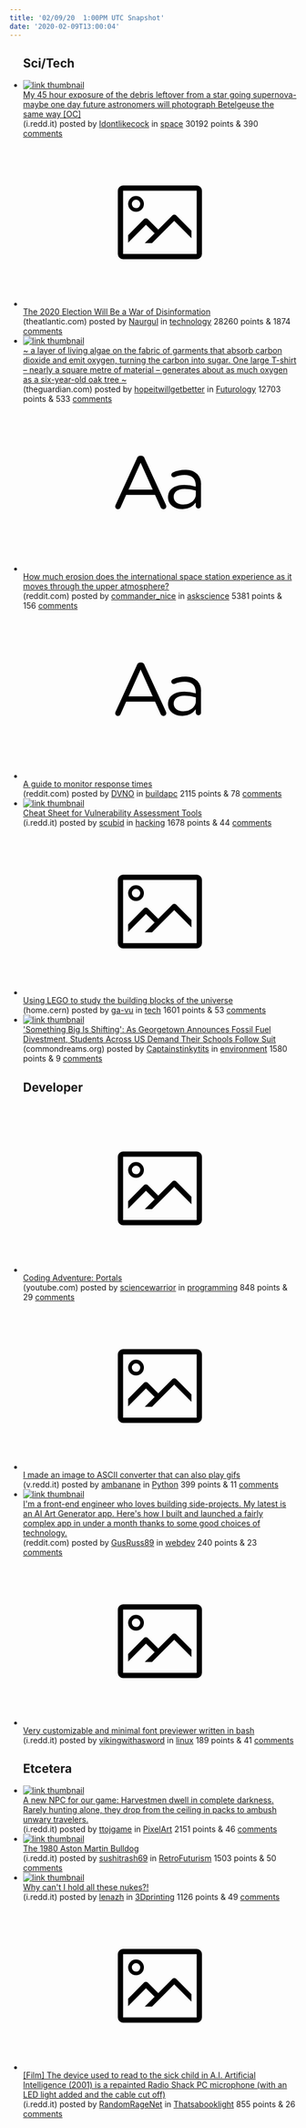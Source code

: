 ```yaml
---
title: '02/09/20  1:00PM UTC Snapshot'
date: '2020-02-09T13:00:04'
---
```

<ul>
<h2>Sci/Tech</h2>

<li><a href='https://i.redd.it/g8p8kpcrfsf41.jpg'><img src='https://a.thumbs.redditmedia.com/rrChzJ2LK6p2If0pbXwOJO8o30iS-kpb08lj2Git1x4.jpg' alt='link thumbnail'></a><div><div class='linkTitle'><a href='https://i.redd.it/g8p8kpcrfsf41.jpg'>My 45 hour exposure of the debris leftover from a star going supernova- maybe one day future astronomers will photograph Betelgeuse the same way [OC]</a></div>(i.redd.it) posted by <a href='https://www.reddit.com/user/Idontlikecock'>Idontlikecock</a> in <a href='https://www.reddit.com/r/space'>space</a> 30192 points & 390 <a href='https://www.reddit.com/r/space/comments/f105np/my_45_hour_exposure_of_the_debris_leftover_from_a/'>comments</a></div></li>

<li><a href='https://www.theatlantic.com/magazine/archive/2020/03/the-2020-disinformation-war/605530/'><svg version='1.1' viewBox='-34 -14 104 64' preserveAspectRatio='xMidYMid meet' xmlns='http://www.w3.org/2000/svg' xmlns:xlink='http://www.w3.org/1999/xlink'>
    <title>link thumbnail</title>
    <path d='M32,4H4A2,2,0,0,0,2,6V30a2,2,0,0,0,2,2H32a2,2,0,0,0,2-2V6A2,2,0,0,0,32,4ZM4,30V6H32V30Z'></path>
    <path d='M8.92,14a3,3,0,1,0-3-3A3,3,0,0,0,8.92,14Zm0-4.6A1.6,1.6,0,1,1,7.33,11,1.6,1.6,0,0,1,8.92,9.41Z'></path>
    <path d='M22.78,15.37l-5.4,5.4-4-4a1,1,0,0,0-1.41,0L5.92,22.9v2.83l6.79-6.79L16,22.18l-3.75,3.75H15l8.45-8.45L30,24V21.18l-5.81-5.81A1,1,0,0,0,22.78,15.37Z'></path>
    </svg></a><div><div class='linkTitle'><a href='https://www.theatlantic.com/magazine/archive/2020/03/the-2020-disinformation-war/605530/'>The 2020 Election Will Be a War of Disinformation</a></div>(theatlantic.com) posted by <a href='https://www.reddit.com/user/Naurgul'>Naurgul</a> in <a href='https://www.reddit.com/r/technology'>technology</a> 28260 points & 1874 <a href='https://www.reddit.com/r/technology/comments/f12a6y/the_2020_election_will_be_a_war_of_disinformation/'>comments</a></div></li>

<li><a href='https://www.theguardian.com/environment/2020/feb/08/fashion-living-garments-suck-carbon-from-air'><img src='https://b.thumbs.redditmedia.com/Fyz3L3iKNig1Lbe-l2xOYMdzCyxeYR36_Ag6aTPakMY.jpg' alt='link thumbnail'></a><div><div class='linkTitle'><a href='https://www.theguardian.com/environment/2020/feb/08/fashion-living-garments-suck-carbon-from-air'>~ a layer of living algae on the fabric of garments that absorb carbon dioxide and emit oxygen, turning the carbon into sugar. One large T-shirt – nearly a square metre of material – generates about as much oxygen as a six-year-old oak tree ~</a></div>(theguardian.com) posted by <a href='https://www.reddit.com/user/hopeitwillgetbetter'>hopeitwillgetbetter</a> in <a href='https://www.reddit.com/r/Futurology'>Futurology</a> 12703 points & 533 <a href='https://www.reddit.com/r/Futurology/comments/f0v08a/a_layer_of_living_algae_on_the_fabric_of_garments/'>comments</a></div></li>

<li><a href='https://www.reddit.com/r/askscience/comments/f0zoi4/how_much_erosion_does_the_international_space/'><svg version='1.1' viewBox='-34 -12 104 64' preserveAspectRatio='xMidYMid slice' xmlns='http://www.w3.org/2000/svg' xmlns:xlink='http://www.w3.org/1999/xlink'>
    <title>text link thumbnail</title>
    <path d='M12.19,8.84a1.45,1.45,0,0,0-1.4-1h-.12a1.46,1.46,0,0,0-1.42,1L1.14,26.56a1.29,1.29,0,0,0-.14.59,1,1,0,0,0,1,1,1.12,1.12,0,0,0,1.08-.77l2.08-4.65h11l2.08,4.59a1.24,1.24,0,0,0,1.12.83,1.08,1.08,0,0,0,1.08-1.08,1.64,1.64,0,0,0-.14-.57ZM6.08,20.71l4.59-10.22,4.6,10.22Z'>
    </path>
    <path d='M32.24,14.78A6.35,6.35,0,0,0,27.6,13.2a11.36,11.36,0,0,0-4.7,1,1,1,0,0,0-.58.89,1,1,0,0,0,.94.92,1.23,1.23,0,0,0,.39-.08,8.87,8.87,0,0,1,3.72-.81c2.7,0,4.28,1.33,4.28,3.92v.5a15.29,15.29,0,0,0-4.42-.61c-3.64,0-6.14,1.61-6.14,4.64v.05c0,2.95,2.7,4.48,5.37,4.48a6.29,6.29,0,0,0,5.19-2.48V26.9a1,1,0,0,0,1,1,1,1,0,0,0,1-1.06V19A5.71,5.71,0,0,0,32.24,14.78Zm-.56,7.7c0,2.28-2.17,3.89-4.81,3.89-1.94,0-3.61-1.06-3.61-2.86v-.06c0-1.8,1.5-3,4.2-3a15.2,15.2,0,0,1,4.22.61Z'>
    </path>
    </svg></a><div><div class='linkTitle'><a href='https://www.reddit.com/r/askscience/comments/f0zoi4/how_much_erosion_does_the_international_space/'>How much erosion does the international space station experience as it moves through the upper atmosphere?</a></div>(reddit.com) posted by <a href='https://www.reddit.com/user/commander_nice'>commander_nice</a> in <a href='https://www.reddit.com/r/askscience'>askscience</a> 5381 points & 156 <a href='https://www.reddit.com/r/askscience/comments/f0zoi4/how_much_erosion_does_the_international_space/'>comments</a></div></li>

<li><a href='https://www.reddit.com/r/buildapc/comments/f0v8v7/a_guide_to_monitor_response_times/'><svg version='1.1' viewBox='-34 -12 104 64' preserveAspectRatio='xMidYMid slice' xmlns='http://www.w3.org/2000/svg' xmlns:xlink='http://www.w3.org/1999/xlink'>
    <title>text link thumbnail</title>
    <path d='M12.19,8.84a1.45,1.45,0,0,0-1.4-1h-.12a1.46,1.46,0,0,0-1.42,1L1.14,26.56a1.29,1.29,0,0,0-.14.59,1,1,0,0,0,1,1,1.12,1.12,0,0,0,1.08-.77l2.08-4.65h11l2.08,4.59a1.24,1.24,0,0,0,1.12.83,1.08,1.08,0,0,0,1.08-1.08,1.64,1.64,0,0,0-.14-.57ZM6.08,20.71l4.59-10.22,4.6,10.22Z'>
    </path>
    <path d='M32.24,14.78A6.35,6.35,0,0,0,27.6,13.2a11.36,11.36,0,0,0-4.7,1,1,1,0,0,0-.58.89,1,1,0,0,0,.94.92,1.23,1.23,0,0,0,.39-.08,8.87,8.87,0,0,1,3.72-.81c2.7,0,4.28,1.33,4.28,3.92v.5a15.29,15.29,0,0,0-4.42-.61c-3.64,0-6.14,1.61-6.14,4.64v.05c0,2.95,2.7,4.48,5.37,4.48a6.29,6.29,0,0,0,5.19-2.48V26.9a1,1,0,0,0,1,1,1,1,0,0,0,1-1.06V19A5.71,5.71,0,0,0,32.24,14.78Zm-.56,7.7c0,2.28-2.17,3.89-4.81,3.89-1.94,0-3.61-1.06-3.61-2.86v-.06c0-1.8,1.5-3,4.2-3a15.2,15.2,0,0,1,4.22.61Z'>
    </path>
    </svg></a><div><div class='linkTitle'><a href='https://www.reddit.com/r/buildapc/comments/f0v8v7/a_guide_to_monitor_response_times/'>A guide to monitor response times</a></div>(reddit.com) posted by <a href='https://www.reddit.com/user/DVNO'>DVNO</a> in <a href='https://www.reddit.com/r/buildapc'>buildapc</a> 2115 points & 78 <a href='https://www.reddit.com/r/buildapc/comments/f0v8v7/a_guide_to_monitor_response_times/'>comments</a></div></li>

<li><a href='https://i.redd.it/v4b9rra3qpf41.jpg'><img src='https://b.thumbs.redditmedia.com/hPIvNYsaV2Vgag8UjXscNAIGNYTVGb3Yq8nrVsRwFJo.jpg' alt='link thumbnail'></a><div><div class='linkTitle'><a href='https://i.redd.it/v4b9rra3qpf41.jpg'>Cheat Sheet for Vulnerability Assessment Tools</a></div>(i.redd.it) posted by <a href='https://www.reddit.com/user/scubid'>scubid</a> in <a href='https://www.reddit.com/r/hacking'>hacking</a> 1678 points & 44 <a href='https://www.reddit.com/r/hacking/comments/f0shpv/cheat_sheet_for_vulnerability_assessment_tools/'>comments</a></div></li>

<li><a href='https://home.cern/news/news/experiments/using-lego-study-building-blocks-universe'><svg version='1.1' viewBox='-34 -14 104 64' preserveAspectRatio='xMidYMid meet' xmlns='http://www.w3.org/2000/svg' xmlns:xlink='http://www.w3.org/1999/xlink'>
    <title>link thumbnail</title>
    <path d='M32,4H4A2,2,0,0,0,2,6V30a2,2,0,0,0,2,2H32a2,2,0,0,0,2-2V6A2,2,0,0,0,32,4ZM4,30V6H32V30Z'></path>
    <path d='M8.92,14a3,3,0,1,0-3-3A3,3,0,0,0,8.92,14Zm0-4.6A1.6,1.6,0,1,1,7.33,11,1.6,1.6,0,0,1,8.92,9.41Z'></path>
    <path d='M22.78,15.37l-5.4,5.4-4-4a1,1,0,0,0-1.41,0L5.92,22.9v2.83l6.79-6.79L16,22.18l-3.75,3.75H15l8.45-8.45L30,24V21.18l-5.81-5.81A1,1,0,0,0,22.78,15.37Z'></path>
    </svg></a><div><div class='linkTitle'><a href='https://home.cern/news/news/experiments/using-lego-study-building-blocks-universe'>Using LEGO to study the building blocks of the universe</a></div>(home.cern) posted by <a href='https://www.reddit.com/user/ga-vu'>ga-vu</a> in <a href='https://www.reddit.com/r/tech'>tech</a> 1601 points & 53 <a href='https://www.reddit.com/r/tech/comments/f0t9kq/using_lego_to_study_the_building_blocks_of_the/'>comments</a></div></li>

<li><a href='https://www.commondreams.org/news/2020/02/08/something-big-shifting-georgetown-announces-fossil-fuel-divestment-students-across'><img src='https://b.thumbs.redditmedia.com/KUggHojgQl9Ur63hNfpc4BkDA4j3-C9U3xnz8qO1djY.jpg' alt='link thumbnail'></a><div><div class='linkTitle'><a href='https://www.commondreams.org/news/2020/02/08/something-big-shifting-georgetown-announces-fossil-fuel-divestment-students-across'>'Something Big Is Shifting': As Georgetown Announces Fossil Fuel Divestment, Students Across US Demand Their Schools Follow Suit</a></div>(commondreams.org) posted by <a href='https://www.reddit.com/user/Captainstinkytits'>Captainstinkytits</a> in <a href='https://www.reddit.com/r/environment'>environment</a> 1580 points & 9 <a href='https://www.reddit.com/r/environment/comments/f0x614/something_big_is_shifting_as_georgetown_announces/'>comments</a></div></li>

<h2>Developer</h2>

<li><a href='https://www.youtube.com/watch?v=cWpFZbjtSQg'><svg version='1.1' viewBox='-34 -14 104 64' preserveAspectRatio='xMidYMid meet' xmlns='http://www.w3.org/2000/svg' xmlns:xlink='http://www.w3.org/1999/xlink'>
    <title>link thumbnail</title>
    <path d='M32,4H4A2,2,0,0,0,2,6V30a2,2,0,0,0,2,2H32a2,2,0,0,0,2-2V6A2,2,0,0,0,32,4ZM4,30V6H32V30Z'></path>
    <path d='M8.92,14a3,3,0,1,0-3-3A3,3,0,0,0,8.92,14Zm0-4.6A1.6,1.6,0,1,1,7.33,11,1.6,1.6,0,0,1,8.92,9.41Z'></path>
    <path d='M22.78,15.37l-5.4,5.4-4-4a1,1,0,0,0-1.41,0L5.92,22.9v2.83l6.79-6.79L16,22.18l-3.75,3.75H15l8.45-8.45L30,24V21.18l-5.81-5.81A1,1,0,0,0,22.78,15.37Z'></path>
    </svg></a><div><div class='linkTitle'><a href='https://www.youtube.com/watch?v=cWpFZbjtSQg'>Coding Adventure: Portals</a></div>(youtube.com) posted by <a href='https://www.reddit.com/user/sciencewarrior'>sciencewarrior</a> in <a href='https://www.reddit.com/r/programming'>programming</a> 848 points & 29 <a href='https://www.reddit.com/r/programming/comments/f0s603/coding_adventure_portals/'>comments</a></div></li>

<li><a href='https://v.redd.it/ygm88pbsdtf41'><svg version='1.1' viewBox='-34 -14 104 64' preserveAspectRatio='xMidYMid meet' xmlns='http://www.w3.org/2000/svg' xmlns:xlink='http://www.w3.org/1999/xlink'>
    <title>link thumbnail</title>
    <path d='M32,4H4A2,2,0,0,0,2,6V30a2,2,0,0,0,2,2H32a2,2,0,0,0,2-2V6A2,2,0,0,0,32,4ZM4,30V6H32V30Z'></path>
    <path d='M8.92,14a3,3,0,1,0-3-3A3,3,0,0,0,8.92,14Zm0-4.6A1.6,1.6,0,1,1,7.33,11,1.6,1.6,0,0,1,8.92,9.41Z'></path>
    <path d='M22.78,15.37l-5.4,5.4-4-4a1,1,0,0,0-1.41,0L5.92,22.9v2.83l6.79-6.79L16,22.18l-3.75,3.75H15l8.45-8.45L30,24V21.18l-5.81-5.81A1,1,0,0,0,22.78,15.37Z'></path>
    </svg></a><div><div class='linkTitle'><a href='https://v.redd.it/ygm88pbsdtf41'>I made an image to ASCII converter that can also play gifs</a></div>(v.redd.it) posted by <a href='https://www.reddit.com/user/ambanane'>ambanane</a> in <a href='https://www.reddit.com/r/Python'>Python</a> 399 points & 11 <a href='https://www.reddit.com/r/Python/comments/f12kn7/i_made_an_image_to_ascii_converter_that_can_also/'>comments</a></div></li>

<li><a href='https://www.reddit.com/r/webdev/comments/f14dqf/im_a_frontend_engineer_who_loves_building/'><img src='https://b.thumbs.redditmedia.com/9A--dkNfJRWC7BeVHe80YEUWonuqWUdkgKS1P-_EskY.jpg' alt='link thumbnail'></a><div><div class='linkTitle'><a href='https://www.reddit.com/r/webdev/comments/f14dqf/im_a_frontend_engineer_who_loves_building/'>I'm a front-end engineer who loves building side-projects. My latest is an AI Art Generator app. Here's how I built and launched a fairly complex app in under a month thanks to some good choices of technology.</a></div>(reddit.com) posted by <a href='https://www.reddit.com/user/GusRuss89'>GusRuss89</a> in <a href='https://www.reddit.com/r/webdev'>webdev</a> 240 points & 23 <a href='https://www.reddit.com/r/webdev/comments/f14dqf/im_a_frontend_engineer_who_loves_building/'>comments</a></div></li>

<li><a href='https://i.redd.it/a9qrmkb49pf41.gif'><svg version='1.1' viewBox='-34 -14 104 64' preserveAspectRatio='xMidYMid meet' xmlns='http://www.w3.org/2000/svg' xmlns:xlink='http://www.w3.org/1999/xlink'>
    <title>link thumbnail</title>
    <path d='M32,4H4A2,2,0,0,0,2,6V30a2,2,0,0,0,2,2H32a2,2,0,0,0,2-2V6A2,2,0,0,0,32,4ZM4,30V6H32V30Z'></path>
    <path d='M8.92,14a3,3,0,1,0-3-3A3,3,0,0,0,8.92,14Zm0-4.6A1.6,1.6,0,1,1,7.33,11,1.6,1.6,0,0,1,8.92,9.41Z'></path>
    <path d='M22.78,15.37l-5.4,5.4-4-4a1,1,0,0,0-1.41,0L5.92,22.9v2.83l6.79-6.79L16,22.18l-3.75,3.75H15l8.45-8.45L30,24V21.18l-5.81-5.81A1,1,0,0,0,22.78,15.37Z'></path>
    </svg></a><div><div class='linkTitle'><a href='https://i.redd.it/a9qrmkb49pf41.gif'>Very customizable and minimal font previewer written in bash</a></div>(i.redd.it) posted by <a href='https://www.reddit.com/user/vikingwithasword'>vikingwithasword</a> in <a href='https://www.reddit.com/r/linux'>linux</a> 189 points & 41 <a href='https://www.reddit.com/r/linux/comments/f0re7o/very_customizable_and_minimal_font_previewer/'>comments</a></div></li>

<h2>Etcetera</h2>

<li><a href='https://i.redd.it/bate2ql1tpf41.gif'><img src='https://a.thumbs.redditmedia.com/qW1spvThhtBMPIt40eTQs2BhMjZdHcXT693Jt5WlSn0.jpg' alt='link thumbnail'></a><div><div class='linkTitle'><a href='https://i.redd.it/bate2ql1tpf41.gif'>A new NPC for our game: Harvestmen dwell in complete darkness. Rarely hunting alone, they drop from the ceiling in packs to ambush unwary travelers.</a></div>(i.redd.it) posted by <a href='https://www.reddit.com/user/ttojgame'>ttojgame</a> in <a href='https://www.reddit.com/r/PixelArt'>PixelArt</a> 2151 points & 46 <a href='https://www.reddit.com/r/PixelArt/comments/f0socm/a_new_npc_for_our_game_harvestmen_dwell_in/'>comments</a></div></li>

<li><a href='https://i.redd.it/ikrwu2boisf41.jpg'><img src='https://b.thumbs.redditmedia.com/wNKRJBl37JZMfwVUSxDroL4vUf848R5xGOjbzGRmNRc.jpg' alt='link thumbnail'></a><div><div class='linkTitle'><a href='https://i.redd.it/ikrwu2boisf41.jpg'>The 1980 Aston Martin Bulldog</a></div>(i.redd.it) posted by <a href='https://www.reddit.com/user/sushitrash69'>sushitrash69</a> in <a href='https://www.reddit.com/r/RetroFuturism'>RetroFuturism</a> 1503 points & 50 <a href='https://www.reddit.com/r/RetroFuturism/comments/f10atu/the_1980_aston_martin_bulldog/'>comments</a></div></li>

<li><a href='https://i.redd.it/pw0iuqntdpf41.jpg'><img src='https://b.thumbs.redditmedia.com/mEOoE5JkqhDPZ62sBpWfuIVX58AFXn-nWR4zXwvmQXY.jpg' alt='link thumbnail'></a><div><div class='linkTitle'><a href='https://i.redd.it/pw0iuqntdpf41.jpg'>Why can't I hold all these nukes?!</a></div>(i.redd.it) posted by <a href='https://www.reddit.com/user/lenazh'>lenazh</a> in <a href='https://www.reddit.com/r/3Dprinting'>3Dprinting</a> 1126 points & 49 <a href='https://www.reddit.com/r/3Dprinting/comments/f0ro7e/why_cant_i_hold_all_these_nukes/'>comments</a></div></li>

<li><a href='https://i.redd.it/2z3z28xkdqf41.png'><svg version='1.1' viewBox='-34 -14 104 64' preserveAspectRatio='xMidYMid meet' xmlns='http://www.w3.org/2000/svg' xmlns:xlink='http://www.w3.org/1999/xlink'>
    <title>link thumbnail</title>
    <path d='M32,4H4A2,2,0,0,0,2,6V30a2,2,0,0,0,2,2H32a2,2,0,0,0,2-2V6A2,2,0,0,0,32,4ZM4,30V6H32V30Z'></path>
    <path d='M8.92,14a3,3,0,1,0-3-3A3,3,0,0,0,8.92,14Zm0-4.6A1.6,1.6,0,1,1,7.33,11,1.6,1.6,0,0,1,8.92,9.41Z'></path>
    <path d='M22.78,15.37l-5.4,5.4-4-4a1,1,0,0,0-1.41,0L5.92,22.9v2.83l6.79-6.79L16,22.18l-3.75,3.75H15l8.45-8.45L30,24V21.18l-5.81-5.81A1,1,0,0,0,22.78,15.37Z'></path>
    </svg></a><div><div class='linkTitle'><a href='https://i.redd.it/2z3z28xkdqf41.png'>[Film] The device used to read to the sick child in A.I. Artificial Intelligence (2001) is a repainted Radio Shack PC microphone (with an LED light added and the cable cut off)</a></div>(i.redd.it) posted by <a href='https://www.reddit.com/user/RandomRageNet'>RandomRageNet</a> in <a href='https://www.reddit.com/r/Thatsabooklight'>Thatsabooklight</a> 855 points & 26 <a href='https://www.reddit.com/r/Thatsabooklight/comments/f0u98l/film_the_device_used_to_read_to_the_sick_child_in/'>comments</a></div></li>

</ul>
